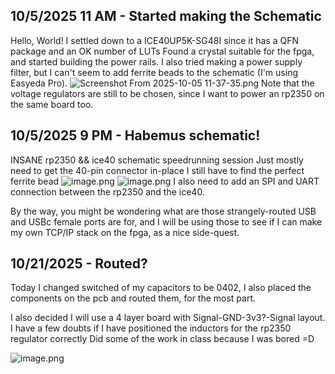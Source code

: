 <!--
  ===================    !!READ THIS NOTICE!!   ====================
  DO NOT edit this file manually. Your changes WILL BE OVERWRITTEN!
  This journal is auto generated and updated by Hack Club Blueprint.
  To edit this file, please edit your journal entries on Blueprint.
  ==================================================================
-->

## 10/5/2025 11 AM - Started making the Schematic  

Hello, World!
I settled down to a ICE40UP5K-SG48I since it has a QFN package and an OK number of LUTs
Found a crystal suitable for the fpga, and started building the power rails.
I also tried making a power supply filter, but I can't seem to add ferrite beads to the schematic (I'm using Easyeda Pro).
![Screenshot From 2025-10-05 11-37-35.png](https://blueprint.hackclub.com/user-attachments/blobs/redirect/eyJfcmFpbHMiOnsiZGF0YSI6NTExLCJwdXIiOiJibG9iX2lkIn19--39347129a2adfe8384a4832272bf8f5a5c7b151a/Screenshot%20From%202025-10-05%2011-37-35.png)
Note that the voltage regulators are still to be chosen, since I want to power an rp2350 on the same board too.  

## 10/5/2025 9 PM - Habemus schematic!  

INSANE rp2350 && ice40 schematic speedrunning session
Just mostly need to get the 40-pin connector in-place
I still have to find the perfect ferrite bead 
![image.png](https://blueprint.hackclub.com/user-attachments/blobs/redirect/eyJfcmFpbHMiOnsiZGF0YSI6NjIyLCJwdXIiOiJibG9iX2lkIn19--b17339e37da79ae839f847be563bbaf240753337/image.png)
![image.png](https://blueprint.hackclub.com/user-attachments/blobs/redirect/eyJfcmFpbHMiOnsiZGF0YSI6NjIzLCJwdXIiOiJibG9iX2lkIn19--003c5f6cc2bb9a9123e21f6d71d68d763b0004c3/image.png)
I also need to add an SPI and UART connection between the rp2350 and the ice40.

By the way, you might be wondering what are those strangely-routed USB and USBc female ports are for, and I will be using those to see if I can make my own TCP/IP stack on the fpga, as a nice side-quest.
  

## 10/21/2025 - Routed?  

Today I changed switched of my capacitors to be 0402, I also placed the components on the pcb and routed them, for the most part.

I also decided I will use a 4 layer board with Signal-GND-3v3?-Signal layout.
I have a few doubts if I have positioned the inductors for the rp2350 regulator correctly
Did some of the work in class because I was bored =D

![image.png](https://blueprint.hackclub.com/user-attachments/blobs/proxy/eyJfcmFpbHMiOnsiZGF0YSI6NDEwOCwicHVyIjoiYmxvYl9pZCJ9fQ==--45406e2ccc5dab5e7b4fdd2ce63cd635cf8f80a6/image.png)
  

